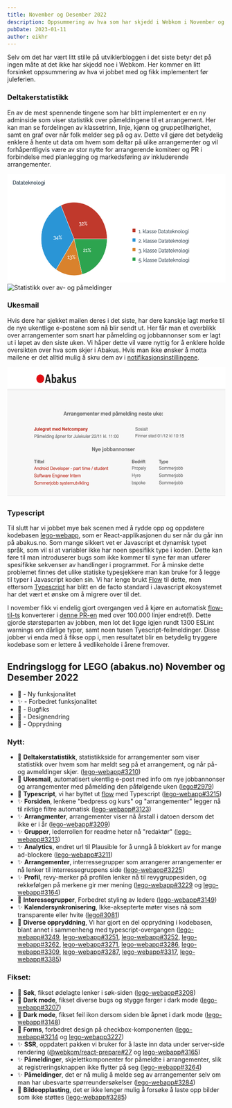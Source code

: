 ```yaml
---
title: November og Desember 2022
description: Oppsummering av hva som har skjedd i Webkom i November og Desember 2022
pubDate: 2023-01-11
author: eikhr
---
```


Selv om det har vært litt stille på utviklerbloggen i det siste betyr det på ingen måte at det ikke har skjedd noe i Webkom. Her kommer en litt forsinket oppsummering av hva vi jobbet med og fikk implementert før juleferien.

### Deltakerstatistikk

En av de mest spennende tingene som har blitt implementert er en ny adminside som viser statistikk over påmeldingene til et arrangement. Her kan man se fordelingen av klassetrinn, linje, kjønn og gruppetilhørighet, samt en graf over når folk melder seg på og av. Dette vil gjøre det betydelig enklere å hente ut data om hvem som deltar på ulike arrangementer og vil forhåpentligvis være av stor nytte for arrangerende komiteer og PR i forbindelse med planlegging og markedsføring av inkluderende arrangementer.

<img height="250" alt="Statistikk over klassetrinn" src="/images/posts/2023-01-11-stat-klassetrinn.png">
<img height="250" alt="Statistikk over av- og påmeldinger" src="/images/posts/2023-01-11-stat-paameldinger.png">

### Ukesmail

Hvis dere har sjekket mailen deres i det siste, har dere kanskje lagt merke til de nye ukentlige e-postene som nå blir sendt ut. Her får man et overblikk over arrangementer som snart har påmelding og jobbannonser som er lagt ut i løpet av den siste uken. Vi håper dette vil være nyttig for å enklere holde oversikten over hva som skjer i Abakus. Hvis man ikke ønsker å motta mailene er det alltid mulig å skru dem av i [notifikasjonsinstillingene](https://abakus.no/users/me/settings/notifications).

<img height="300" alt="Ukentlig e-post" src="/images/posts/2023-01-11-ukentlig-epost.png">

### Typescript

Til slutt har vi jobbet mye bak scenen med å rydde opp og oppdatere kodebasen [lego-webapp](https://github.com/webkom/lego-webapp), som er React-applikasjonen du ser når du går inn på abakus.no. Som mange sikkert vet er Javascript et dynamisk typet språk, som vil si at variabler ikke har noen spesifikk type i koden. Dette kan føre til man introduserer bugs som ikke kommer til syne før man utfører spesifikke sekvenser av handlinger i programmet. For å minske dette problemet finnes det ulike statiske typesjekkere man kan bruke for å legge til typer i Javascript koden sin. Vi har lenge brukt [Flow](https://flow.org/) til dette, men ettersom [Typescript](https://www.typescriptlang.org/) har blitt en de facto standard i Javascript økosystemet har det vært et ønske om å migrere over til det.

I november fikk vi endelig gjort overgangen ved å kjøre en automatisk [flow-til-ts](https://github.com/Khan/flow-to-ts) konverterer i [denne PR-en](https://github.com/webkom/lego-webapp/pull/3215) med over 100.000 linjer endret(!). Dette gjorde størsteparten av jobben, men lot det ligge igjen rundt 1300 ESLint warnings om dårlige typer, samt noen tusen Tyescript-feilmeldinger. Disse jobber vi enda med å fikse opp i, men resultatet blir en betydelig tryggere kodebase som er lettere å vedlikeholde i årene fremover.

## Endringslogg for LEGO (abakus.no) November og Desember 2022

- 🚀 - Ny funksjonalitet
- ✨ - Forbedret funksjonalitet
- 🐛 - Bugfiks
- 🎨 - Designendring
- 🧹 - Opprydning

### Nytt:

- 🚀 **Deltakerstatistikk**, statistikkside for arrangementer som viser statistikk over hvem som har meldt seg på et arrangement, og når på- og avmeldinger skjer. ([lego-webapp#3210](https://github.com/webkom/lego-webapp/pull/3210))
- 🚀 **Ukesmail**, automatisert ukentlig e-post med info om nye jobbannonser og arrangementer med påmelding den påfølgende uken ([lego#2979](https://github.com/webkom/lego/pull/2979))
- 🧹 **Typescript**, vi har byttet ut [flow](https://flow.org/) med Typescript ([lego-webapp#3215](https://github.com/webkom/lego-webapp/pull/3215))
- ✨ **Forsiden**, lenkene "bedpress og kurs" og "arrangementer" legger nå til riktige filtre automatisk ([lego-webapp#3123](https://github.com/webkom/lego-webapp/pull/3123))
- ✨ **Arrangmenter**, arrangementer viser nå årstall i datoen dersom det ikke er i år ([lego-webapp#3209](https://github.com/webkom/lego-webapp/pull/3209))
- ✨ **Grupper**, lederrollen for readme heter nå "redaktør" ([lego-webapp#3213](https://github.com/webkom/lego-webapp/pull/3213))
- ✨ **Analytics**, endret url til Plausible for å unngå å blokkert av for mange ad-blockere ([lego-webapp#3211](https://github.com/webkom/lego-webapp/pull/3211))
- ✨ **Arrangementer**, interressegrupper som arrangerer arrangementer er nå lenker til interressegruppens side ([lego-webapp#3225](https://github.com/webkom/lego-webapp/pull/3225))
- ✨ **Profil**, revy-merker på profilen lenker nå til revygruppesiden, og rekkefølgen på merkene gir mer mening ([lego-webapp#3229](https://github.com/webkom/lego-webapp/pull/3229) og [lego-webapp#3164](https://github.com/webkom/lego-webapp/pull/3164))
- 🎨 **Interessegrupper**, Forbedret styling av ledere ([lego-webapp#3149](https://github.com/webkom/lego-webapp/pull/3149))
- ✨ **Kalendersynkronisering**, Ikke-aksepterte møter vises nå som transparente eller hvite ([lego#3081](https://github.com/webkom/lego/pull/3081))
- 🧹 **Diverse oppryddning**, Vi har gjort en del opprydning i kodebasen, blant annet i sammenheng med typescript-overgangen ([lego-webapp#3249](https://github.com/webkom/lego-webapp/pull/3249/files), [lego-webapp#3251](https://github.com/webkom/lego-webapp/pull/3251), [lego-webapp#3252](https://github.com/webkom/lego-webapp/pull/3252), [lego-webapp#3262](https://github.com/webkom/lego-webapp/pull/3262), [lego-webapp#3271](https://github.com/webkom/lego-webapp/pull/3271), [lego-webapp#3286](https://github.com/webkom/lego-webapp/pull/3286), [lego-webapp#3309](https://github.com/webkom/lego-webapp/pull/3309), [lego-webapp#3287](https://github.com/webkom/lego-webapp/pull/3287), [lego-webapp#3317](https://github.com/webkom/lego-webapp/pull/3317), [lego-webapp#3385](https://github.com/webkom/lego-webapp/pull/3385))

### Fikset:

- 🐛 **Søk**, fikset ødelagte lenker i søk-siden ([lego-webapp#3208](https://github.com/webkom/lego-webapp/pull/3208))
- 🎨 **Dark mode**, fikset diverse bugs og stygge farger i dark mode ([lego-webapp#3207](https://github.com/webkom/lego-webapp/pull/3201))
- 🐛 **Dark mode**, fikset feil ikon dersom siden ble åpnet i dark mode ([lego-webapp#3148](https://github.com/webkom/lego-webapp/pull/3148))
- 🎨 **Forms**, forbedret design på checkbox-komponenten ([lego-webapp#3214](https://github.com/webkom/lego-webapp/pull/3214) og [lego-webapp3227](https://github.com/webkom/lego-webapp/pull/3227))
- ✨ **SSR**, oppdatert pakken vi bruker for å laste inn data under server-side rendering ([@webkom/react-prepare#27](https://github.com/webkom/react-prepare/pull/27) og [lego-webapp#3165](https://github.com/webkom/lego-webapp/pull/3165))
- ✨ **Påmeldinger**, skjelettkomponenter for påmeldte i arrangementer, slik at registreringsknappen ikke flytter på seg ([lego-webapp#3264](https://github.com/webkom/lego-webapp/pull/3264))
- ✨ **Påmeldinger**, det er nå mulig å melde seg av arrangementer selv om man har ubesvarte spørreundersøkelser ([lego-webapp#3284](https://github.com/webkom/lego-webapp/pull/3284))
- 🐛 **Bildeopplasting**, det er ikke lenger mulig å forsøke å laste opp bilder som ikke støttes ([lego-webapp#3285](https://github.com/webkom/lego-webapp/pull/3285))
